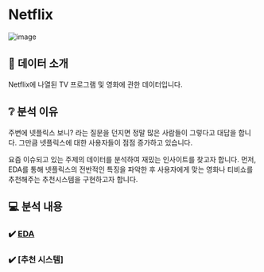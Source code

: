 # Netflix 

![image](https://user-images.githubusercontent.com/55734436/105285082-0262a100-5bf7-11eb-9f89-fdd5ea5a4894.png)


## :information_desk_person: 데이터 소개  
Netflix에 나열된 TV 프로그램 및 영화에 관한 데이터입니다.  

## :grey_question: 분석 이유 
주변에 넷플릭스 보니? 라는 질문을 던지면 정말 많은 사람들이 그렇다고 대답을 합니다. 그만큼 넷플릭스에 대한 사용자들이 점점 증가하고 있습니다.  

요즘 이슈되고 있는 주제의 데이터를 분석하여 재밌는 인사이트를 찾고자 합니다. 먼저, EDA를 통해 넷플릭스의 전반적인 특징을 파악한 후 사용자에게 맞는 영화나 티비쇼를 추천해주는 추천시스템을 구현하고자 합니다.

## :computer: 분석 내용
### :heavy_check_mark: [EDA](https://github.com/jaaaamj0711/kaggle_study/blob/master/Netflix/Netflix_EDA.ipynb)
### :heavy_check_mark: [추천 시스템]
